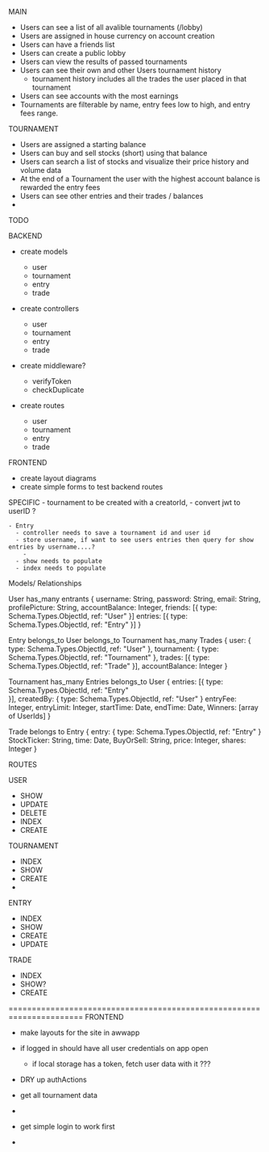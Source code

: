 MAIN

- Users can see a list of all avalible tournaments (/lobby)
- Users are assigned in house currency on account creation 
- Users can have a friends list
- Users can create a public lobby
- Users can view the results of passed tournaments
- Users can see their own and other Users tournament history
    - tournament history includes all the trades the user placed in that tournament
- Users can see accounts with the most earnings
- Tournaments are filterable by name, entry fees low to high, and entry fees range. 


TOURNAMENT

- Users are assigned a starting balance
- Users can buy and sell stocks (short) using that balance
- Users can search a list of stocks and visualize their price history and volume data
- At the end of a Tournament the user with the highest account balance is rewarded the entry fees
- Users can see other entries and their trades / balances
- 


TODO 

  BACKEND
  - create models
    - user
    - tournament 
    - entry
    - trade

  - create controllers
    - user 
    - tournament 
    - entry 
    - trade

  - create middleware? 
    - verifyToken
    - checkDuplicate

  - create routes 
    - user
    - tournament 
    - entry 
    - trade

  FRONTEND
  - create layout diagrams 
  - create simple forms to test backend routes 

  SPECIFIC
    - tournament to be created with a creatorId, 
      - convert jwt to userID ?  

    - Entry 
      - controller needs to save a tournament id and user id
      - store username, if want to see users entries then query for show entries by username....? 
        - 
      - show needs to populate
      - index needs to populate



Models/ Relationships

User
has_many entrants
{
  username: String,
  password: String, 
  email: String,
  profilePicture: String,
  accountBalance: Integer,
  friends: [{
    type: Schema.Types.ObjectId,
    ref: "User"
  }]
  entries: [{
    type: Schema.Types.ObjectId, 
    ref: "Entry"
  }]
}

Entry
belongs_to User
belongs_to Tournament 
has_many Trades
{
  user: {
    type: Schema.Types.ObjectId,
    ref: "User"
  },
  tournament: {
    type: Schema.Types.ObjectId,
    ref: "Tournament"
  },
  trades: [{
    type: Schema.Types.ObjectId,
    ref: "Trade"
  }], 
  accountBalance: Integer 
}

Tournament
has_many Entries 
belongs_to User
{
  entries: [{
    type: Schema.Types.ObjectId,
    ref: "Entry"    
  }], 
  createdBy: {
    type: Schema.Types.ObjectId,
    ref: "User"
  } 
  entryFee: Integer,
  entryLimit: Integer,
  startTime: Date,
  endTime: Date,
  Winners: [array of UserIds]
}

Trade
belongs to Entry 
{
  entry: {
    type: Schema.Types.ObjectId,
    ref: "Entry"
  }
  StockTicker: String,
  time: Date,
  BuyOrSell: String,
  price: Integer, 
  shares: Integer
}

ROUTES 

USER 

  - SHOW
  - UPDATE
  - DELETE
  - INDEX 
  - CREATE

TOURNAMENT
  
  - INDEX
  - SHOW
  - CREATE
  - 

ENTRY

  - INDEX 
  - SHOW 
  - CREATE
  - UPDATE

TRADE

  - INDEX
  - SHOW? 
  - CREATE
  
======================================================================
FRONTEND  

- make layouts for the site in awwapp 

- if logged in should have all user credentials on app open
    - if local storage has a token, fetch user data with it ???

- DRY up authActions

- get all tournament data

- 

- get simple login to work first 

- 















